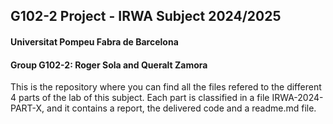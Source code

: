 ## G102-2 Project - IRWA Subject 2024/2025 
#### Universitat Pompeu Fabra de Barcelona

#### Group G102-2: Roger Sola and Queralt Zamora


This is the repository where you can find all the files refered to the different 4 parts of the lab of this subject.
Each part is classified in a file IRWA-2024-PART-X, and it contains a report, the delivered code and a readme.md file.
